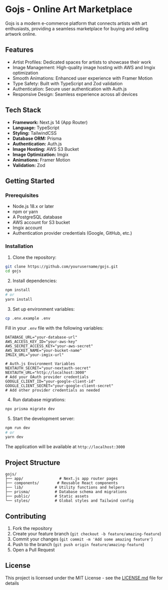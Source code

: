 # Gojs - Online Art Marketplace

Gojs is a modern e-commerce platform that connects artists with art enthusiasts, providing a seamless marketplace for buying and selling artwork online.

## Features

-  Artist Profiles: Dedicated spaces for artists to showcase their work
-  Image Management: High-quality image hosting with AWS and Imgix optimization
- Smooth Animations: Enhanced user experience with Framer Motion
-  Type Safety: Built with TypeScript and Zod validation
-  Authentication: Secure user authentication with Auth.js
-  Responsive Design: Seamless experience across all devices

## Tech Stack

- **Framework:** Next.js 14 (App Router)
- **Language:** TypeScript
- **Styling:** TailwindCSS
- **Database ORM:** Prisma
- **Authentication:** Auth.js
- **Image Hosting:** AWS S3 Bucket
- **Image Optimization:** Imgix
- **Animations:** Framer Motion
- **Validation:** Zod

## Getting Started

### Prerequisites

- Node.js 18.x or later
- npm or yarn
- A PostgreSQL database
- AWS account for S3 bucket
- Imgix account
- Authentication provider credentials (Google, GitHub, etc.)

### Installation

1. Clone the repository:
```bash
git clone https://github.com/yourusername/gojs.git
cd gojs
```

2. Install dependencies:
```bash
npm install
# or
yarn install
```

3. Set up environment variables:
```bash
cp .env.example .env
```

Fill in your `.env` file with the following variables:
```
DATABASE_URL="your-database-url"
AWS_ACCESS_KEY_ID="your-aws-key"
AWS_SECRET_ACCESS_KEY="your-aws-secret"
AWS_BUCKET_NAME="your-bucket-name"
IMGIX_URL="your-imgix-url"

# Auth.js Environment Variables
NEXTAUTH_SECRET="your-nextauth-secret"
NEXTAUTH_URL="http://localhost:3000"
# Add your OAuth provider credentials
GOOGLE_CLIENT_ID="your-google-client-id"
GOOGLE_CLIENT_SECRET="your-google-client-secret"
# Add other provider credentials as needed
```

4. Run database migrations:
```bash
npx prisma migrate dev
```

5. Start the development server:
```bash
npm run dev
# or
yarn dev
```

The application will be available at `http://localhost:3000`

## Project Structure

```
gojs/
├── app/                # Next.js app router pages
├── components/        # Reusable React components
├── lib/              # Utility functions and helpers
├── prisma/           # Database schema and migrations
├── public/           # Static assets
└── styles/           # Global styles and Tailwind config
```

## Contributing

1. Fork the repository
2. Create your feature branch (`git checkout -b feature/amazing-feature`)
3. Commit your changes (`git commit -m 'Add some amazing feature'`)
4. Push to the branch (`git push origin feature/amazing-feature`)
5. Open a Pull Request

## License

This project is licensed under the MIT License - see the [LICENSE.md](LICENSE.md) file for details
